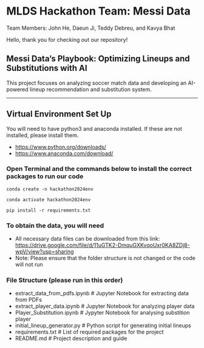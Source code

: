 # MLDS Hackathon Team: Messi Data

Team Members: John He, Daeun Ji, Teddy Debreu, and Kavya Bhat

Hello, thank you for checking out our repository!

## Messi Data’s Playbook: Optimizing Lineups and Substitutions with AI
This project focuses on analyzing soccer match data and developing an AI-powered lineup recommendation and substitution system.

---
## Virtual Environment Set Up
You will need to have python3 and anaconda installed. If these are not installed, please install them.
- https://www.python.org/downloads/
- https://www.anaconda.com/download/

### Open Terminal and the commands below to install the correct packages to run our code
`conda create -n hackathon2024env`

`conda activate hackathon2024env`

`pip install -r requirements.txt`

### To obtain the data, you will need
- All necessary data files can be downloaded from this link: https://drive.google.com/file/d/11uGTK2-DmquGXKvqoUxr0KA8ZDj8-wpV/view?usp=sharing
- Note: Please ensure that the folder structure is not changed or the code will not run

### File Structure (please run in this order)
- extract_data_from_pdfs.ipynb   # Jupyter Notebook for extracting data from PDFs
- extract_player_data.ipynb      # Jupyter Notebook for analyzing player data
- Player_Substitution.ipynb      # Jypyter Notebook for analysing substition player 
- initial_lineup_generator.py    # Python script for generating initial lineups
- requirements.txt               # List of required packages for the project
- README.md                      # Project description and guide
